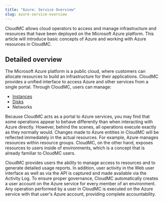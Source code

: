 ```yaml
---
title: "Azure: Service Overview"
slug: azure-service-overview
---
```



CloudMC allows cloud operators to access and manage infrastructure and resources that have been deployed on the Microsoft Azure platform. This article will introduce basic concepts of Azure and working with Azure resources in CloudMC.

## Detailed overview

The Microsoft Azure platform is a public cloud, where customers can allocate resources to build an infrastructure for their applications. CloudMC provides a unified interface to access Azure and other services from a single portal. Through CloudMC, users can manage:

-   [Instances](azure-instances.md)
-   [Disks](azure-disks.md)
-   Networks

Because CloudMC acts as a portal to Azure services, you may find that some operations appear to behave differently than when interacting with Azure directly. However, behind the scenes, all operations execute exactly as they normally would. Changes made to Azure entities in CloudMC will be reflected immediately in the actual resources. For example, Azure manages resources within resource groups. CloudMC, on the other hand, exposes resources to users inside of environments, which is a concept that is already familiar to CloudMC users.

CloudMC provides users the ability to manage access to resources and to generate detailed usage reports. In addition, user activity in the Web user interface as well as via the API is captured and made available via the Activity Log. To ensure proper governance, CloudMC automatically creates a user account on the Azure service for every member of an environment. Any operation performed by a user in CloudMC is executed on the Azure service with that user's Azure account, providing complete accountability.

